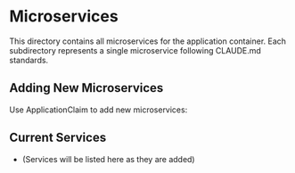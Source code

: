 # Microservices

This directory contains all microservices for the application container.
Each subdirectory represents a single microservice following CLAUDE.md standards.

## Adding New Microservices

Use ApplicationClaim to add new microservices:



## Current Services

- (Services will be listed here as they are added)
